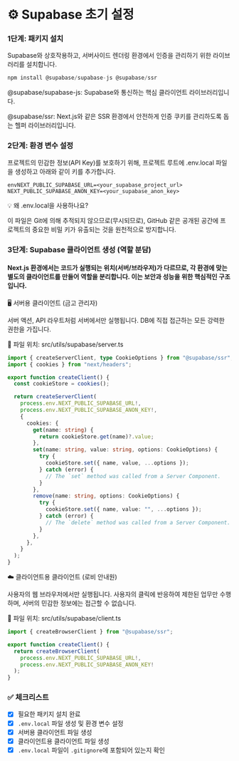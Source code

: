 # ⚙️ Supabase 초기 설정

### 1단계: 패키지 설치

Supabase와 상호작용하고, 서버사이드 렌더링 환경에서 인증을 관리하기 위한 라이브러리를 설치합니다.

```js
npm install @supabase/supabase-js @supabase/ssr
```

@supabase/supabase-js: Supabase와 통신하는 핵심 클라이언트 라이브러리입니다.

@supabase/ssr: Next.js와 같은 SSR 환경에서 안전하게 인증 쿠키를 관리하도록 돕는 헬퍼 라이브러리입니다.

### 2단계: 환경 변수 설정

프로젝트의 민감한 정보(API Key)를 보호하기 위해, 프로젝트 루트에 .env.local 파일을 생성하고 아래와 같이 키를 추가합니다.

```
envNEXT_PUBLIC_SUPABASE_URL=<your_supabase_project_url>
NEXT_PUBLIC_SUPABASE_ANON_KEY=<your_supabase_anon_key>
```

💡 왜 .env.local을 사용하나요?

이 파일은 Git에 의해 추적되지 않으므로(무시되므로), GitHub 같은 공개된 공간에 프로젝트의 중요한 비밀 키가 유출되는 것을 원천적으로 방지합니다.

### 3단계: Supabase 클라이언트 생성 (역할 분담)

#### Next.js 환경에서는 코드가 실행되는 위치(서버/브라우저)가 다르므로, 각 환경에 맞는 별도의 클라이언트를 만들어 역할을 분리합니다. 이는 보안과 성능을 위한 핵심적인 구조입니다.

🖥️ 서버용 클라이언트 (금고 관리자)

서버 액션, API 라우트처럼 서버에서만 실행됩니다. DB에 직접 접근하는 모든 강력한 권한을 가집니다.

📁 파일 위치: src/utils/supabase/server.ts

```typescript
import { createServerClient, type CookieOptions } from "@supabase/ssr";
import { cookies } from "next/headers";

export function createClient() {
  const cookieStore = cookies();

  return createServerClient(
    process.env.NEXT_PUBLIC_SUPABASE_URL!,
    process.env.NEXT_PUBLIC_SUPABASE_ANON_KEY!,
    {
      cookies: {
        get(name: string) {
          return cookieStore.get(name)?.value;
        },
        set(name: string, value: string, options: CookieOptions) {
          try {
            cookieStore.set({ name, value, ...options });
          } catch (error) {
            // The `set` method was called from a Server Component.
          }
        },
        remove(name: string, options: CookieOptions) {
          try {
            cookieStore.set({ name, value: "", ...options });
          } catch (error) {
            // The `delete` method was called from a Server Component.
          }
        },
      },
    }
  );
}
```

☁️ 클라이언트용 클라이언트 (로비 안내원)

사용자의 웹 브라우저에서만 실행됩니다. 사용자의 클릭에 반응하여 제한된 업무만 수행하며, 서버의 민감한 정보에는 접근할 수 없습니다.

📁 파일 위치: src/utils/supabase/client.ts

```typescript
import { createBrowserClient } from "@supabase/ssr";

export function createClient() {
  return createBrowserClient(
    process.env.NEXT_PUBLIC_SUPABASE_URL!,
    process.env.NEXT_PUBLIC_SUPABASE_ANON_KEY!
  );
}
```

### ✅ 체크리스트

- [x] 필요한 패키지 설치 완료
- [x] `.env.local` 파일 생성 및 환경 변수 설정
- [x] 서버용 클라이언트 파일 생성
- [x] 클라이언트용 클라이언트 파일 생성
- [x] `.env.local` 파일이 `.gitignore`에 포함되어 있는지 확인
